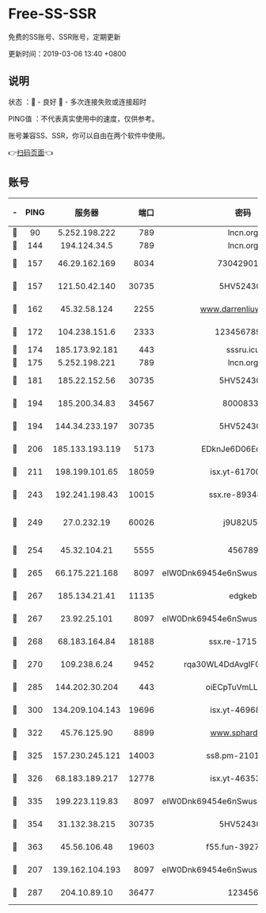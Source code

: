# Free-SS-SSR

免费的SS账号、SSR账号，定期更新

更新时间：2019-03-06 13:40 +0800

## 说明

状态     ：🙂 - 良好 🙁 - 多次连接失败或连接超时

PING值   ：不代表真实使用中的速度，仅供参考。

账号兼容SS、SSR，你可以自由在两个软件中使用。

👉[扫码页面](https://liesauer.github.io/free-ss-ssr.github.io/)👈

## 账号

|-|PING|服务器|端口|密码|加密方式|区域|
|:----:|:----:|:-----:|-----:|:----:|:----:|:----:|
|🙂|90|5.252.198.222|789|lncn.org|rc4|JP|
|🙂|144|194.124.34.5|789|lncn.org|rc4|JP|
|🙂|157|46.29.162.169|8034|7304290167|aes-256-cfb|RU|
|🙂|157|121.50.42.140|30735|5HV52430C|aes-256-cfb|JP|
|🙂|162|45.32.58.124|2255|www.darrenliuwei.com|aes-256-cfb|JP|
|🙂|172|104.238.151.6|2333|12345678900|aes-256-cfb|JP|
|🙂|174|185.173.92.181|443|sssru.icu|rc4-md5|RU|
|🙂|175|5.252.198.221|789|lncn.org|rc4|JP|
|🙂|181|185.22.152.56|30735|5HV52430C|aes-256-cfb|RU|
|🙂|194|185.200.34.83|34567|80008331|aes-256-cfb|US|
|🙂|194|144.34.233.197|30735|5HV52430C|aes-256-cfb|US|
|🙂|206|185.133.193.119|5173|EDknJe6D06EoWDaw|aes-256-cfb|US|
|🙂|211|198.199.101.65|18059|isx.yt-61700807|aes-256-cfb|US|
|🙂|243|192.241.198.43|10015|ssx.re-89348250|aes-256-cfb|US|
|🙂|249|27.0.232.19|60026|j9U82U53|xchacha20-ietf-poly1305|HK|
|🙂|254|45.32.104.21|5555|456789|aes-256-cfb|SG|
|🙂|265|66.175.221.168|8097|eIW0Dnk69454e6nSwuspv9DmS201tQ0D|aes-256-cfb|US|
|🙂|267|185.134.21.41|11135|edgkeb|aes-256-cfb|GB|
|🙂|267|23.92.25.101|8097|eIW0Dnk69454e6nSwuspv9DmS201tQ0D|aes-256-cfb|US|
|🙂|268|68.183.164.84|18188|ssx.re-17151822|aes-256-cfb|US|
|🙂|270|109.238.6.24|9452|rqa30WL4DdAvgIFG6Fs3znzTa|aes-256-cfb|FR|
|🙂|285|144.202.30.204|443|oiECpTuVmLLxk4Ts|aes-256-cfb|US|
|🙂|300|134.209.104.143|19696|isx.yt-46968452|aes-256-cfb|SG|
|🙂|322|45.76.125.90|8899|www.sphard.com|aes-256-cfb|JP|
|🙂|325|157.230.245.121|14003|ss8.pm-21010216|aes-256-cfb|SG|
|🙂|326|68.183.189.217|12778|isx.yt-46353039|aes-256-cfb|SG|
|🙂|335|199.223.119.83|8097|eIW0Dnk69454e6nSwuspv9DmS201tQ0D|aes-256-cfb|US|
|🙂|354|31.132.38.215|30735|5HV52430C|aes-256-cfb|US|
|🙂|363|45.56.106.48|19603|f55.fun-39271360|aes-256-cfb|US|
|🙂|207|139.162.104.193|8097|eIW0Dnk69454e6nSwuspv9DmS201tQ0D|aes-256-cfb|JP|
|🙂|287|204.10.89.10|36477|123456|aes-256-cfb|US|
